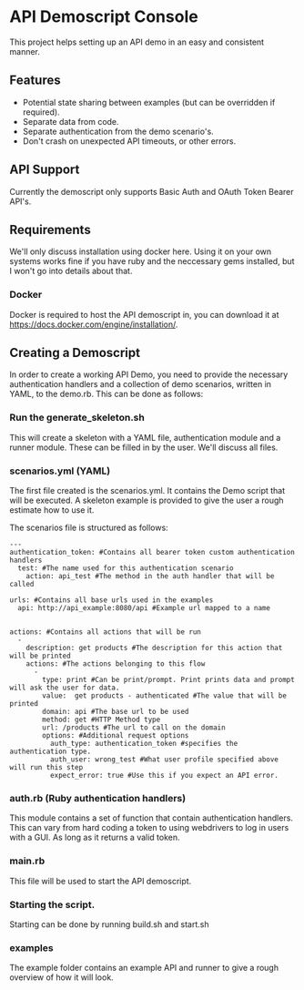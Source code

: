 # API Demoscript Console

This project helps setting up an API demo in an easy and consistent manner.

## Features

- Potential state sharing between examples (but can be overridden if required).
- Separate data from code.
- Separate authentication from the demo scenario's.
- Don't crash on unexpected API timeouts, or other errors.

## API Support
Currently the demoscript only supports Basic Auth and OAuth Token Bearer API's.

## Requirements

We'll only discuss installation using docker here. Using it on your own systems works fine if you have ruby and the neccessary gems installed, but I won't go into details about that.

### Docker
Docker is required to host the API demoscript in, you can download it at https://docs.docker.com/engine/installation/.

## Creating a Demoscript

In order to create a working API Demo, you need to provide the necessary authentication handlers and a collection of demo scenarios, written in YAML, to the demo.rb. This can be done as follows:

### Run the generate_skeleton.sh

This will create a skeleton with a YAML file, authentication module and a runner module. These can be filled in by the user. We'll discuss all files.

### scenarios.yml (YAML)

The first file created is the scenarios.yml. It contains the Demo script that will be executed. A skeleton example is provided to give the user a rough estimate how to use it.

The scenarios file is structured as follows:

```
---
authentication_token: #Contains all bearer token custom authentication handlers
  test: #The name used for this authentication scenario
    action: api_test #The method in the auth handler that will be called

urls: #Contains all base urls used in the examples
  api: http://api_example:8080/api #Example url mapped to a name


actions: #Contains all actions that will be run
  -
    description: get products #The description for this action that will be printed
    actions: #The actions belonging to this flow
      -
        type: print #Can be print/prompt. Print prints data and prompt will ask the user for data.
        value:  get products - authenticated #The value that will be printed
        domain: api #The base url to be used
        method: get #HTTP Method type
        url: /products #The url to call on the domain
        options: #Additional request options
          auth_type: authentication_token #specifies the authentication type.
          auth_user: wrong_test #What user profile specified above will run this step
          expect_error: true #Use this if you expect an API error.
```

### auth.rb (Ruby authentication handlers)

This module contains a set of function that contain authentication handlers. This can vary from hard coding a token to using webdrivers to log in users with a GUI. As long as it returns a valid token.

### main.rb

This file will be used to start the API demoscript.

### Starting the script.

Starting can be done by running build.sh and start.sh

### examples

The example folder contains an example API and runner to give a rough overview of how it will look.
